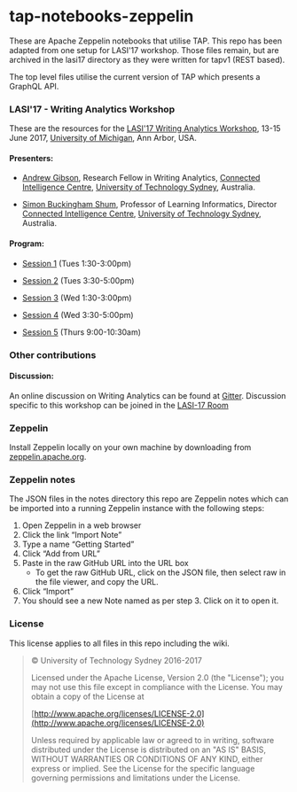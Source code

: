 # tap-notebooks-zeppelin

These are Apache Zeppelin notebooks that utilise TAP. This repo has been adapted from one setup for LASI'17 workshop. Those files remain, but are archived in the lasi17 directory as they were written for tapv1 (REST based).

The top level files utilise the current version of TAP which presents a GraphQL API.

### LASI'17 - Writing Analytics Workshop

These are the resources for the [LASI'17 Writing Analytics Workshop](http://lasi.solaresearch.org/workshop-list-17/), 13-15 June 2017, [University of Michigan](http://umich.edu), Ann Arbor, USA.

#### Presenters:

  - [Andrew Gibson](http://andrewresearch.net), Research Fellow in Writing Analytics, [Connected Intelligence Centre](http://utscic.edu.au), [University of Technology Sydney](http://uts.edu.au), Australia.
  
  - [Simon Buckingham Shum](http://www.uts.edu.au/staff/simon.buckinghamshum), Professor of Learning Informatics, Director [Connected Intelligence Centre](http://utscic.edu.au), [University of Technology Sydney](http://uts.edu.au), Australia.

#### Program:

- [Session 1](outlines/lasi17-waw-1.md) (Tues 1:30-3:00pm)

- [Session 2](outlines/lasi17-waw-2.md) (Tues 3:30-5:00pm)

- [Session 3](outlines/lasi17-waw-3.md) (Wed 1:30-3:00pm)

- [Session 4](outlines/lasi17-waw-4.md) (Wed 3:30-5:00pm)

- [Session 5](outlines/lasi17-waw-5.md) (Thurs 9:00-10:30am)

### Other contributions



#### Discussion:

An online discussion on Writing Analytics can be found at [Gitter](https://gitter.im/writing-analytics). Discussion specific to this workshop can be joined in the [LASI-17 Room](https://gitter.im/writing-analytics/LASI-17)

### Zeppelin

Install Zeppelin locally on your own machine by downloading from [zeppelin.apache.org](http://zeppelin.apache.org).
 
### Zeppelin notes 

The JSON files in the notes directory this repo are Zeppelin notes which can be imported into a running Zeppelin instance with the following steps:

1. Open Zeppelin in a web browser
2. Click the link “Import Note”
3. Type a name “Getting Started”
4. Click “Add from URL”
5. Paste in the raw GitHub URL into the URL box
    - To get the raw GitHub URL, click on the JSON file, then select raw in the file viewer, and copy the URL.
6. Click “Import”
7. You should see a new Note named as per step 3. Click on it to open it.

### License

This license applies to all files in this repo including the wiki.

 > &copy; University of Technology Sydney 2016-2017
 >
   > Licensed under the Apache License, Version 2.0 (the "License"); you may not use this file except in compliance with the License. You may obtain a copy of the License at
   >
   > [http://www.apache.org/licenses/LICENSE-2.0](http://www.apache.org/licenses/LICENSE-2.0)
   >
   > Unless required by applicable law or agreed to in writing, software distributed under the License is distributed on an "AS IS" BASIS, WITHOUT WARRANTIES OR CONDITIONS OF ANY KIND, either express or implied. See the License for the specific language governing permissions and limitations under the License.
